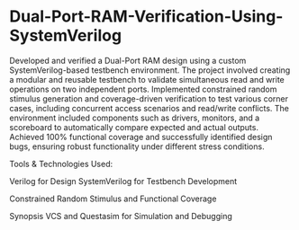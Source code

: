 # Dual-Port-RAM-Verification-Using-SystemVerilog


Developed and verified a Dual-Port RAM design using a custom SystemVerilog-based testbench environment. The project involved creating a modular and reusable testbench to validate simultaneous read and write operations on two independent ports. Implemented constrained random stimulus generation and coverage-driven verification to test various corner cases, including concurrent access scenarios and read/write conflicts. The environment included components such as drivers, monitors, and a scoreboard to automatically compare expected and actual outputs. Achieved 100% functional coverage and successfully identified design bugs, ensuring robust functionality under different stress conditions.

Tools & Technologies Used:

Verilog for Design
SystemVerilog for Testbench Development

Constrained Random Stimulus and Functional Coverage

Synopsis VCS and Questasim for Simulation and Debugging
